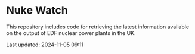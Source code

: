 # Nuke Watch

This repository includes code for retrieving the latest information available on the output of EDF nuclear power plants in the UK.

Last updated: 2024-11-05 09:11